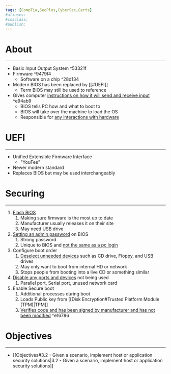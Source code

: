```yaml
---
tags: [CompTia,SecPlus,CyberSec,Certs]
#aliases:
#cssclass:
#publish:
---
```


# About
---
- Basic Input Output System ^53321f
- Firmware ^9479f4
	- Software on a chip ^28d134
- Modern BIOS has been replaced by [[#UEFI]]
	- Term BIOS may still be used to reference
-  Gives computer <u>instructions on how it will send and receive input</u> ^e94ab9
	- BIOS tells PC how and what to boot to
	- BIOS will take over the machine to load the OS
	- Responsible for <u>any interactions with hardware</u>

# UEFI
---
- Unified Extensible Firmware Interface
	- "YouFee"
- Newer modern standard
- Replaces BIOS but may be used interchangeably
# Securing
---
1. <u>Flash BIOS</u>
	1. Making sure firmware is the most up to date
	2. Manufacturer usually releases it on their site
	3. May need USB drive
2. <u>Setting an admin password</u> on BIOS
	1. Strong password
	2. Unique to BIOS and <u>not the same as a pc login</u>
3. Configure boot order
	1. <u>Deselect unneeded devices</u> such as CD drive, Floppy, and USB drives
	2. May only want to boot from internal HD or network
	3. Stops people from booting into a live CD or something similar
4. <u>Disable any ports and devices</u> not being used
	1. Parallel port, Serial port, unused network card
5. Enable Secure boot
	1. Additional processes during boot
	2. Loads Public key from [[Disk Encryption#Trusted Platform Module (TPM)|TPM]]
	3. <u>Verifies code and has been signed by manufacturer and has not been modified</u> ^e16786

# Objectives
---
- [[Objectives#3.2 - Given a scenario, implement host or application security solutions|3.2 - Given a scenario, implement host or application security solutions]]